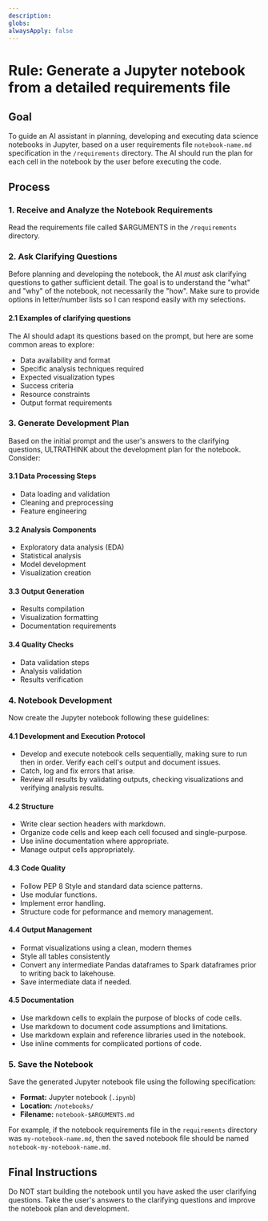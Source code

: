 ```yaml
---
description: 
globs: 
alwaysApply: false
---
```

# Rule: Generate a Jupyter notebook from a detailed requirements file

## Goal

To guide an AI assistant in planning, developing and executing data science notebooks in Jupyter, based on a user requirements file `notebook-name.md` specification in the `/requirements` directory.  The AI should run the plan for each cell in the notebook by the user before executing the code.  

## Process

### 1. Receive and Analyze the Notebook Requirements
Read the requirements file called $ARGUMENTS in the `/requirements` directory.

### 2. Ask Clarifying Questions
Before planning and developing the notebook, the AI *must* ask clarifying questions to gather sufficient detail. The goal is to understand the "what" and "why" of the notebook, not necessarily the "how". Make sure to provide options in letter/number lists so I can respond easily with my selections.

#### 2.1 Examples of clarifying questions
The AI should adapt its questions based on the prompt, but here are some common areas to explore:

* Data availability and format
* Specific analysis techniques required
* Expected visualization types
* Success criteria
* Resource constraints
* Output format requirements

### 3. Generate Development Plan
Based on the initial prompt and the user's answers to the clarifying questions, ULTRATHINK about the development plan for the notebook. Consider:

#### 3.1 Data Processing Steps
- Data loading and validation
- Cleaning and preprocessing
- Feature engineering

#### 3.2 Analysis Components
- Exploratory data analysis (EDA)
- Statistical analysis
- Model development
- Visualization creation

#### 3.3 Output Generation
- Results compilation
- Visualization formatting
- Documentation requirements

#### 3.4 Quality Checks
- Data validation steps
- Analysis validation
- Results verification

### 4. Notebook Development
Now create the Jupyter notebook following these guidelines:

#### 4.1 Development and Execution Protocol
* Develop and execute notebook cells sequentially, making sure to run then in order. Verify each cell's output and document issues.
* Catch, log and fix errors that arise.
* Review all results by validating outputs, checking visualizations and verifying analysis results.

#### 4.2 Structure
* Write clear section headers with markdown.
* Organize code cells and keep each cell focused and single-purpose.
* Use inline documentation where appropriate.
* Manage output cells appropriately.

#### 4.3 Code Quality
* Follow PEP 8 Style and standard data science patterns.
* Use modular functions.
* Implement error handling.
* Structure code for peformance and memory management.

#### 4.4 Output Management
* Format visualizations using a clean, modern themes
* Style all tables consistently
* Convert any intermediate Pandas dataframes to Spark dataframes prior to writing back to lakehouse.
* Save intermediate data if needed.

#### 4.5 Documentation
* Use markdown cells to explain the purpose of blocks of code cells.
* Use markdown to document code assumptions and limitations.
* Use markdown explain and reference libraries used in the notebook.
* Use inline comments for complicated portions of code.
  
### 5. Save the Notebook
Save the generated Jupyter notebook file using the following specification:

* **Format:** Jupyter notebook (`.ipynb`)
* **Location:** `/notebooks/`
* **Filename:** `notebook-$ARGUMENTS.md`

For example, if the notebook requirements file in the `requirements` directory was `my-notebook-name.md`, then the saved notebook file should be named `notebook-my-notebook-name.md`.

## Final Instructions

Do NOT start building the notebook until you have asked the user clarifying questions. Take the user's answers to the clarifying questions and improve the notebook plan and development.

